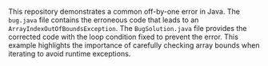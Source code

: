 This repository demonstrates a common off-by-one error in Java. The `bug.java` file contains the erroneous code that leads to an `ArrayIndexOutOfBoundsException`. The `BugSolution.java` file provides the corrected code with the loop condition fixed to prevent the error.  This example highlights the importance of carefully checking array bounds when iterating to avoid runtime exceptions. 